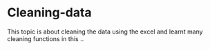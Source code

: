 # Cleaning-data
This topic is about cleaning the data using the excel and learnt many cleaning functions in this ..
